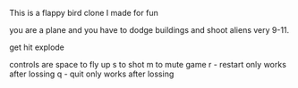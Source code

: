This is a flappy bird clone I made for fun

you are a plane and you have to dodge buildings and shoot aliens very 9-11.

get hit explode

controls are
 space to fly up
 s to shot
 m to mute game
 r - restart only works after lossing
 q - quit only works after lossing
